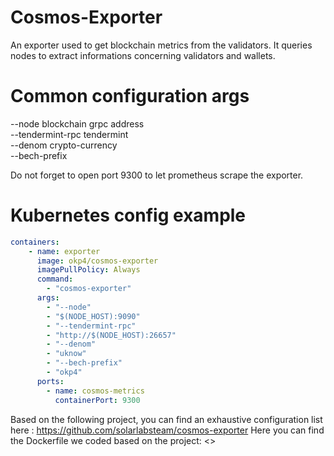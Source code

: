 # Cosmos-Exporter

An exporter used to get blockchain metrics from the validators.
It queries nodes to extract informations concerning validators and wallets.

# Common configuration args

--node blockchain grpc address <br />
--tendermint-rpc tendermint <br />
--denom crypto-currency <br />
--bech-prefix <br />

Do not forget to open port 9300 to let prometheus scrape the exporter.

# Kubernetes config example

```yaml
containers:
    - name: exporter
      image: okp4/cosmos-exporter
      imagePullPolicy: Always
      command:
        - "cosmos-exporter"
      args:
        - "--node"
        - "$(NODE_HOST):9090"
        - "--tendermint-rpc"
        - "http://$(NODE_HOST):26657"
        - "--denom"
        - "uknow"
        - "--bech-prefix"
        - "okp4"
      ports:
        - name: cosmos-metrics
          containerPort: 9300
```
Based on the following project, you can find an exhaustive configuration list here : <https://github.com/solarlabsteam/cosmos-exporter> 
Here you can find the Dockerfile we coded based on the project: <>
